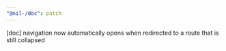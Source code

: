 ```yaml
---
"@nil-/doc": patch
---
```


[doc] navigation now automatically opens when redirected to a route that is still collapsed
